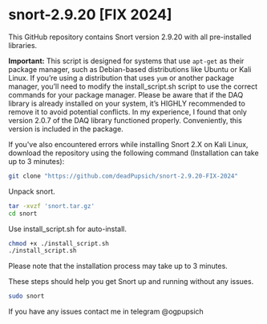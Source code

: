 # snort-2.9.20 [FIX 2024]
This GitHub repository contains Snort version 2.9.20 with all pre-installed libraries.

**Important:** This script is designed for systems that use `apt-get` as their package manager, such as Debian-based distributions like Ubuntu or Kali Linux. If you’re using a distribution that uses `yum` or another package manager, you’ll need to modify the install_script.sh script to use the correct commands for your package manager. Please be aware that if the DAQ library is already installed on your system, it’s HIGHLY recommended to remove it to avoid potential conflicts. In my experience, I found that only version 2.0.7 of the DAQ library functioned properly. Conveniently, this version is included in the package.

If you've also encountered errors while installing Snort 2.X on Kali Linux, download the repository using the following command (Installation can take up to 3 minutes):

```bash
git clone "https://github.com/deadPupsich/snort-2.9.20-FIX-2024"
```
Unpack snort.
```bash
tar -xvzf 'snort.tar.gz'
cd snort
```
Use install_script.sh for auto-install.
```bash
chmod +x ./install_script.sh
./install_script.sh
```
Please note that the installation process may take up to 3 minutes.

These steps should help you get Snort up and running without any issues.

```bash
sudo snort
```
If you have any issues contact me in telegram @ogpupsich

